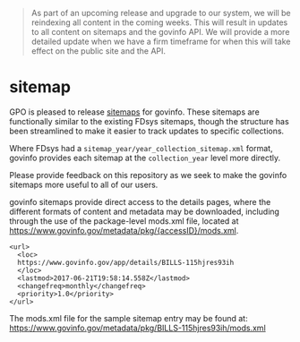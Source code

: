 >As part of an upcoming release and upgrade to our system, we will be reindexing all content in the coming weeks. This will result in updates to all content on sitemaps and the govinfo API. We will provide a more detailed update when we have a firm timeframe for when this will take effect on the public site and the API. 

# sitemap

GPO is pleased to release [sitemaps](https://www.govinfo.gov/sitemaps) for govinfo. These sitemaps are functionally similar to the existing FDsys sitemaps, though the structure has been streamlined to make it easier to track updates to specific collections.

Where FDsys had a `sitemap_year/year_collection_sitemap.xml` format, govinfo provides each sitemap at the `collection_year` level more directly. 


Please provide feedback on this repository as we seek to make the govinfo sitemaps more useful to all of our users.

govinfo sitemaps provide direct access to the details pages, where the different formats of content and metadata may be downloaded, including through the use of the package-level mods.xml file, located at https://www.govinfo.gov/metadata/pkg/{accessID}/mods.xml.

```
<url>
  <loc>
  https://www.govinfo.gov/app/details/BILLS-115hjres93ih
  </loc>
  <lastmod>2017-06-21T19:58:14.558Z</lastmod>
  <changefreq>monthly</changefreq>
  <priority>1.0</priority>
</url>
```

The mods.xml file for the sample sitemap entry may be found at:
https://www.govinfo.gov/metadata/pkg/BILLS-115hjres93ih/mods.xml
